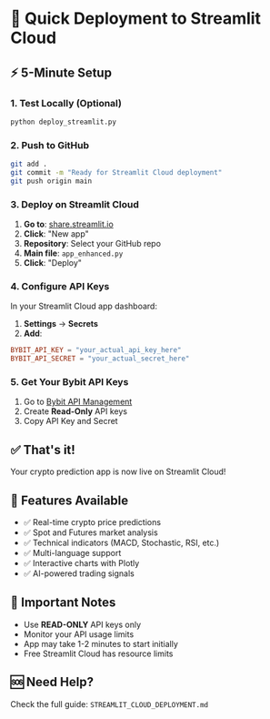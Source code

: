 # 🚀 Quick Deployment to Streamlit Cloud

## ⚡ 5-Minute Setup

### 1. Test Locally (Optional)
```bash
python deploy_streamlit.py
```

### 2. Push to GitHub
```bash
git add .
git commit -m "Ready for Streamlit Cloud deployment"
git push origin main
```

### 3. Deploy on Streamlit Cloud

1. **Go to**: [share.streamlit.io](https://share.streamlit.io)
2. **Click**: "New app"
3. **Repository**: Select your GitHub repo
4. **Main file**: `app_enhanced.py`
5. **Click**: "Deploy"

### 4. Configure API Keys

In your Streamlit Cloud app dashboard:

1. **Settings** → **Secrets**
2. **Add**:
```toml
BYBIT_API_KEY = "your_actual_api_key_here"
BYBIT_API_SECRET = "your_actual_secret_here"
```

### 5. Get Your Bybit API Keys

1. Go to [Bybit API Management](https://www.bybit.com/app/user/api-management)
2. Create **Read-Only** API keys
3. Copy API Key and Secret

## ✅ That's it!

Your crypto prediction app is now live on Streamlit Cloud!

## 🔗 Features Available

- ✅ Real-time crypto price predictions
- ✅ Spot and Futures market analysis
- ✅ Technical indicators (MACD, Stochastic, RSI, etc.)
- ✅ Multi-language support
- ✅ Interactive charts with Plotly
- ✅ AI-powered trading signals

## 🚨 Important Notes

- Use **READ-ONLY** API keys only
- Monitor your API usage limits
- App may take 1-2 minutes to start initially
- Free Streamlit Cloud has resource limits

## 🆘 Need Help?

Check the full guide: `STREAMLIT_CLOUD_DEPLOYMENT.md` 